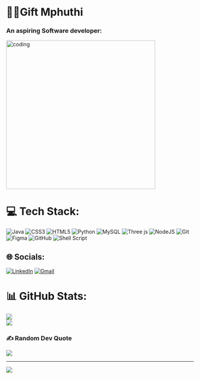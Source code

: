 <h1>👨‍💻Gift Mphuthi</h1>
<h3>An aspiring Software developer:</h3>
<img align="center" alt="coding" width="400" src="https://i.makeagif.com/media/4-05-2022/FvBVst.gif">


# 💻 Tech Stack:
![Java](https://img.shields.io/badge/java-%23ED8B00.svg?style=for-the-badge&logo=openjdk&logoColor=white) ![CSS3](https://img.shields.io/badge/css3-%231572B6.svg?style=for-the-badge&logo=css3&logoColor=white) ![HTML5](https://img.shields.io/badge/html5-%23E34F26.svg?style=for-the-badge&logo=html5&logoColor=white) ![Python](https://img.shields.io/badge/python-3670A0?style=for-the-badge&logo=python&logoColor=ffdd54) ![MySQL](https://img.shields.io/badge/mysql-4479A1.svg?style=for-the-badge&logo=mysql&logoColor=white) ![Three js](https://img.shields.io/badge/threejs-black?style=for-the-badge&logo=three.js&logoColor=white) ![NodeJS](https://img.shields.io/badge/node.js-6DA55F?style=for-the-badge&logo=node.js&logoColor=white) ![Git](https://img.shields.io/badge/git-%23F05033.svg?style=for-the-badge&logo=git&logoColor=white) ![Figma](https://img.shields.io/badge/figma-%23F24E1E.svg?style=for-the-badge&logo=figma&logoColor=white) ![GitHub](https://img.shields.io/badge/github-%23121011.svg?style=for-the-badge&logo=github&logoColor=white) ![Shell Script](https://img.shields.io/badge/shell_script-%23121011.svg?style=for-the-badge&logo=gnu-bash&logoColor=white)

## 🌐 Socials:
[![LinkedIn](https://img.shields.io/badge/LinkedIn-%230077B5.svg?logo=linkedin&logoColor=white)](https://linkedin.com/in/gift-mphuthi-4a6848254) 
[![Gmail](https://img.shields.io/badge/Gmail-D14836?logo=gmail&logoColor=white)](mailto:mphuthigift764@gmail.com)


# 📊 GitHub Stats:
![](https://github-readme-stats.vercel.app/api?username=giftiem&theme=dark&hide_border=false&include_all_commits=false&count_private=false)<br/>
![](https://github-readme-streak-stats.herokuapp.com/?user=giftiem&theme=dark&hide_border=false)<br/>

### ✍️ Random Dev Quote
![](https://quotes-github-readme.vercel.app/api?type=horizontal&theme=radical)

---
[![](https://visitcount.itsvg.in/api?id=giftiem&icon=1&color=0)](https://visitcount.itsvg.in)

<!-- Proudly created with GPRM ( https://gprm.itsvg.in ) -->
